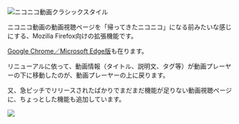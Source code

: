 ![ニコニコ動画クラシックスタイル](/image/logo.png)

ニコニコ動画の動画視聴ページを「帰ってきたニコニコ」になる前みたいな感じにする、Mozilla Firefox向けの拡張機能です。

[Google Chrome／Microsoft Edge版](https://github.com/Bymnet1845/niconico-classic)も在ります。

リニューアルに依って、動画情報（タイトル、説明文、タグ等）が動画プレーヤーの下に移動したのが、動画プレーヤーの上に戻ります。

又、急ピッチでリリースされたばかりでまだまだ機能が足りない動画視聴ページに、ちょっとした機能も追加しています。

![](/image/preview_1.png)